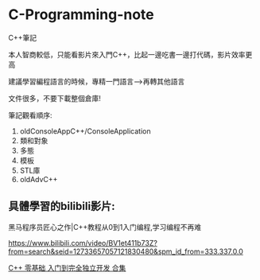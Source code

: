 # C-Programming-note
C++筆記

本人智商較低，只能看影片來入門C++，比起一邊吃書一邊打代碼，影片效率更高

建議學習編程語言的時候，專精一門語言-->再轉其他語言

文件很多，不要下載整個倉庫!

筆記觀看順序: 
1. oldConsoleAppC++/ConsoleApplication
2. 類和對象
3. 多態
4. 模板
5. STL庫
6. oldAdvC++

## 具體學習的bilibili影片:

黑马程序员匠心之作|C++教程从0到1入门编程,学习编程不再难

https://www.bilibili.com/video/BV1et411b73Z?from=search&seid=12733657057121830480&spm_id_from=333.337.0.0


[C++ 零基础 入门到完全独立开发 合集 ](https://www.bilibili.com/video/BV13E41117BP)


